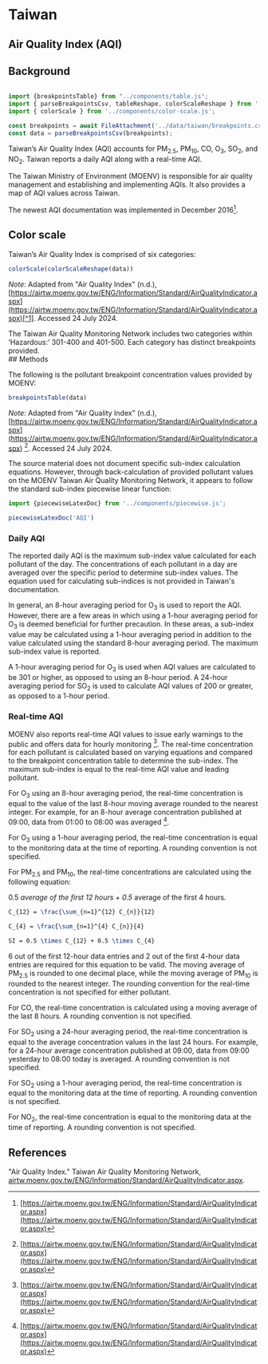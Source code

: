 # Taiwan

## Air Quality Index (AQI)

## Background

```js

import {breakpointsTable} from "../components/table.js";
import { parseBreakpointsCsv, tableReshape, colorScaleReshape } from '../utils/utils.js';
import { colorScale } from '../components/color-scale.js';

const breakpoints = await FileAttachment('../data/taiwan/breakpoints.csv').text();
const data = parseBreakpointsCsv(breakpoints);

```

Taiwan’s Air Quality Index (AQI) accounts for PM<sub>2.5</sub>, PM<sub>10</sub>, CO, O<sub>3</sub>, SO<sub>2</sub>, and NO<sub>2</sub>. Taiwan reports a daily AQI along with a real-time AQI.

The Taiwan Ministry of Environment (MOENV) is responsible for air quality management and establishing and implementing AQIs. It also provides a map of AQI values across Taiwan.

The newest AQI documentation was implemented in December 2016[^1].

## Color scale

Taiwan’s Air Quality Index is comprised of six categories:

```js
colorScale(colorScaleReshape(data))
```
_Note_: Adapted from "Air Quality Index" (n.d.), [https://airtw.moenv.gov.tw/ENG/Information/Standard/AirQualityIndicator.aspx](https://airtw.moenv.gov.tw/ENG/Information/Standard/AirQualityIndicator.aspx)[^1]. Accessed 24 July 2024. 

<div class = 'note'>
The Taiwan Air Quality Monitoring Network includes two categories within ‘Hazardous:’ 301-400 and 401-500. Each category has distinct breakpoints provided.
</div>
## Methods

The following is the pollutant breakpoint concentration values provided by MOENV:

```js
breakpointsTable(data)
```
_Note_: Adapted from "Air Quality Index" (n.d.), [https://airtw.moenv.gov.tw/ENG/Information/Standard/AirQualityIndicator.aspx](https://airtw.moenv.gov.tw/ENG/Information/Standard/AirQualityIndicator.aspx) [^1]. Accessed 24 July 2024. 


The source material does not document specific sub-index calculation equations. However, through back-calculation of provided pollutant values on the MOENV Taiwan Air Quality Monitoring Network, it appears to follow the standard sub-index piecewise linear function:

```js
import {piecewiseLatexDoc} from '../components/piecewise.js';
```

```js
piecewiseLatexDoc('AQI')
```

### Daily AQI

The reported daily AQI is the maximum sub-index value calculated for each pollutant of the day. The concentrations of each pollutant in a day are averaged over the specific period to determine sub-index values. The equation used for calculating sub-indices is not provided in Taiwan's documentation.

In general, an 8-hour averaging period for O<sub>3</sub> is used to report the AQI. However, there are a few areas in which using a 1-hour averaging period for O<sub>3</sub> is deemed beneficial for further precaution. In these areas, a sub-index value may be calculated using a 1-hour averaging period in addition to the value calculated using the standard 8-hour averaging period. The maximum sub-index value is reported.

A 1-hour averaging period for O<sub>3</sub> is used when AQI values are calculated to be 301 or higher, as opposed to using an 8-hour period. A 24-hour averaging period for SO<sub>2</sub> is used to calculate AQI values of 200 or greater, as opposed to a 1-hour period.

### Real-time AQI

MOENV also reports real-time AQI values to issue early warnings to the public and offers data for hourly monitoring [^1]. The real-time concentration for each pollutant is calculated based on varying equations and compared to the breakpoint concentration table to determine the sub-index. The maximum sub-index is equal to the real-time AQI value and leading pollutant.

For O<sub>3</sub> using an 8-hour averaging period, the real-time concentration is equal to the value of the last 8-hour moving average rounded to the nearest integer. For example, for an 8-hour average concentration published at 09:00, data from 01:00 to 08:00 was averaged [^1].

For O<sub>3</sub> using a 1-hour averaging period, the real-time concentration is equal to the monitoring data at the time of reporting. A rounding convention is not specified.

For PM<sub>2.5</sub> and PM<sub>10</sub>, the real-time concentrations are calculated using the following equation:

0.5 *average of the first 12 hours + 0.5* average of the first 4 hours.

```tex
C_{12} = \frac{\sum_{n=1}^{12} C_{n}}{12} 
```

```tex
C_{4} = \frac{\sum_{n=1}^{4} C_{n}}{4}
```

```tex
SI = 0.5 \times C_{12} + 0.5 \times C_{4}
```

6 out of the first 12-hour data entries and 2 out of the first 4-hour data entries are required for this equation to be valid. The moving average of PM<sub>2.5</sub> is rounded to one decimal place, while the moving average of PM<sub>10</sub> is rounded to the nearest integer. The rounding convention for the real-time concentration is not specified for either pollutant.

For CO, the real-time concentration is calculated using a moving average of the last 8 hours. A rounding convention is not specified.

For SO<sub>2</sub> using a 24-hour averaging period, the real-time concentration is equal to the average concentration values in the last 24 hours. For example, for a 24-hour average concentration published at 09:00, data from 09:00 yesterday to 08:00 today is averaged. A rounding convention is not specified.

For SO<sub>2</sub> using a 1-hour averaging period, the real-time concentration is equal to the monitoring data at the time of reporting. A rounding convention is not specified.

For NO<sub>2</sub>, the real-time concentration is equal to the monitoring data at the time of reporting. A rounding convention is not specified.

## References

[^1]:[https://airtw.moenv.gov.tw/ENG/Information/Standard/AirQualityIndicator.aspx](https://airtw.moenv.gov.tw/ENG/Information/Standard/AirQualityIndicator.aspx)

"Air Quality Index." Taiwan Air Quality Monitoring Network, [airtw.moenv.gov.tw/ENG/Information/Standard/AirQualityIndicator.aspx](https://airtw.moenv.gov.tw/ENG/Information/Standard/AirQualityIndicator.aspx).